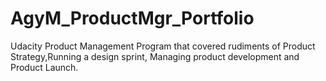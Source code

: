 # AgyM_ProductMgr_Portfolio
Udacity Product Management Program that covered rudiments of Product Strategy,Running a design sprint, Managing product development and Product Launch.
